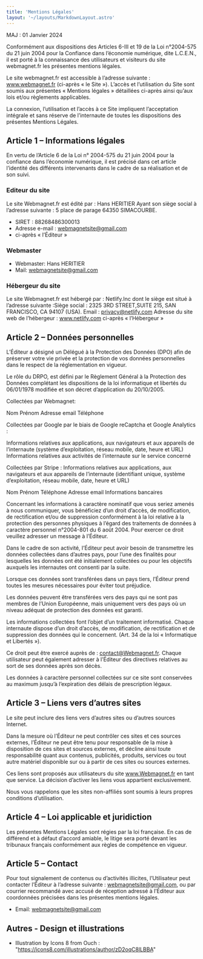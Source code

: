 ```yaml
---
title: 'Mentions Légales'
layout: '~/layouts/MarkdownLayout.astro'
---
```


MAJ : 01 Janvier 2024

Conformément aux dispositions des Articles 6-III et 19 de la Loi n°2004-575 du 21 juin 2004 pour la Confiance dans l’économie numérique, dite L.C.E.N., il est porté à la connaissance des utilisateurs et visiteurs du site webmagnet.fr les présentes mentions légales.

Le site webmagnet.fr est accessible à l’adresse suivante : www.webmagnet.fr (ci-après « le Site »).
L’accès et l’utilisation du Site sont soumis aux présentes « Mentions légales » détaillées ci-après ainsi qu’aux lois et/ou règlements applicables.

La connexion, l’utilisation et l’accès à ce Site impliquent l’acceptation intégrale et sans réserve de l’internaute de toutes les dispositions des présentes Mentions Légales.

## Article 1 – Informations légales

En vertu de l’Article 6 de la Loi n° 2004-575 du 21 juin 2004 pour la confiance dans l’économie numérique, il est précisé dans cet article l’identité des différents intervenants dans le cadre de sa réalisation et de son suivi.

### Editeur du site

Le site Webmagnet.fr est édité par : Hans HERITIER
Ayant son siège social à l’adresse suivante : 5 place de parage 64350 SIMACOURBE.

- SIRET : 88268486300013
- Adresse e-mail : webmagnetsite@gmail.com
- ci-après « l’Éditeur »

### Webmaster

- Webmaster: Hans HERITIER
- Mail: webmagnetsite@gmail.com

### Hébergeur du site

Le site Webmagnet.fr est hébergé par : Netlify.Inc 
dont le siège est situé à l’adresse suivante :Siège social : 2325 3RD STREET,SUITE 215, SAN FRANCISCO, CA 94107 (USA).
Email : privacy@netlify.com
Adresse du site web de l’hébergeur : www.netlify.com
ci-après « l’Hébergeur »

## Article 2 – Données personnelles

L’Éditeur a désigné un Délégué à la Protection des Données (DPO) afin de préserver votre vie privée et la protection de vos données personnelles dans le respect de la réglementation en vigueur.

Le rôle du DRPO, est défini par le Règlement Général à la Protection des Données complétant les dispositions de la loi informatique et libertés du 06/01/1978 modifiée et son décret d’application du 20/10/2005.

Collectées par Webmagnet:

Nom
Prénom 
Adresse email
Téléphone

Collectées par Google par le biais de Google reCaptcha et Google Analytics :

Informations relatives aux applications, aux navigateurs et aux appareils de l’internaute (système d’exploitation, réseau mobile, date, heure et URL)
Informations relatives aux activités de l’internaute sur le service concerné

Collectées par Stripe :
Informations relatives aux applications, aux navigateurs et aux appareils de l’internaute (identifiant unique, système d’exploitation, réseau mobile, date, heure et URL)

Nom
Prénom 
Téléphone
Adresse email
Informations bancaires

Concernant les informations à caractère nominatif que vous seriez amenés à nous communiquer, vous bénéficiez d’un droit d’accès, de modification, de rectification et/ou de suppression conformément à la loi relative à la protection des personnes physiques à l’égard des traitements de données à caractère personnel n°2004-801 du 6 août 2004. Pour exercer ce droit veuillez adresser un message à l’Éditeur.

Dans le cadre de son activité, l’Éditeur peut avoir besoin de transmettre les données collectées dans d’autres pays, pour l’une des finalités pour lesquelles les données ont été initialement collectées ou pour les objectifs auxquels les internautes ont consenti par la suite.

Lorsque ces données sont transférées dans un pays tiers, l’Éditeur prend toutes les mesures nécessaires pour éviter tout préjudice.

Les données peuvent être transférées vers des pays qui ne sont pas membres de l’Union Européenne, mais uniquement vers des pays où un niveau adéquat de protection des données est garanti.

Les informations collectées font l’objet d’un traitement informatisé. Chaque internaute dispose d’un droit d’accès, de modification, de rectification et de suppression des données qui le concernent. (Art. 34 de la loi « Informatique et Libertés »).

Ce droit peut être exercé auprès de : contact@Webmagnet.fr. Chaque utilisateur peut également adresser à l’Éditeur des directives relatives au sort de ses données après son décès.

Les données à caractère personnel collectées sur ce site sont conservées au maximum jusqu’à l’expiration des délais de prescription légaux.

## Article 3 – Liens vers d’autres sites

Le site peut inclure des liens vers d’autres sites ou d’autres sources Internet.

Dans la mesure où l’Éditeur ne peut contrôler ces sites et ces sources externes, l’Éditeur ne peut être tenu pour responsable de la mise à disposition de ces sites et sources externes, et décline ainsi toute responsabilité quant aux contenus, publicités, produits, services ou tout autre matériel disponible sur ou à partir de ces sites ou sources externes.

Ces liens sont proposés aux utilisateurs du site www.Webmagnet.fr en tant que service. La décision d’activer les liens vous appartient exclusivement.

Nous vous rappelons que les sites non-affiliés sont soumis à leurs propres conditions d’utilisation.

## Article 4 – Loi applicable et juridiction

Les présentes Mentions Légales sont régies par la loi française. En cas de différend et à défaut d’accord amiable, le litige sera porté devant les tribunaux français conformément aux règles de compétence en vigueur.

## Article 5 – Contact

Pour tout signalement de contenus ou d’activités illicites, l’Utilisateur peut contacter l’Éditeur à l’adresse suivante : webmagnetsite@gmail.com, ou par courrier recommandé avec accusé de réception adressé à l’Éditeur aux coordonnées précisées dans les présentes mentions légales.

- Email: webmagnetsite@gmail.com

## Autres - Design et illustrations

- Illustration by Icons 8 from Ouch : "https://icons8.com/illustrations/author/zD2oqC8lLBBA"
